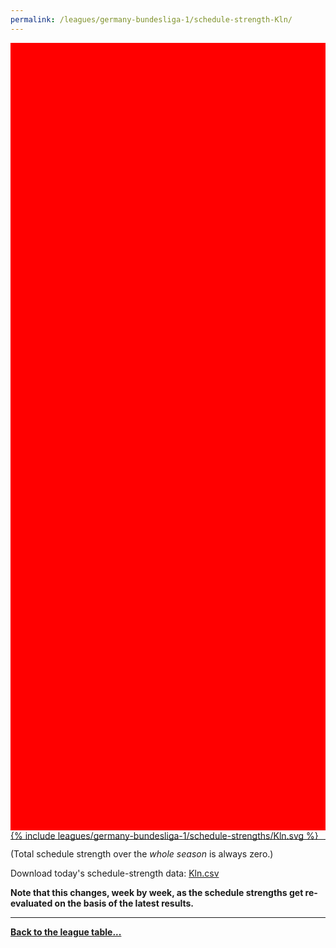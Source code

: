 ```yaml
---
permalink: /leagues/germany-bundesliga-1/schedule-strength-Kln/
---
```


<style>
.svg-wrap {
    background-color:red;
    height:0;
    padding-top:250%; /* 350px/550px */
    position: relative;
}

svg {
    background-color: white;
    height: 100%;
    display:block;
    width: 100%;
    position: absolute;
    top:0;
    left:0;
}
</style>


<div class="svg-wrap">
{% include leagues/germany-bundesliga-1/schedule-strengths/Kln.svg %}
</div>

-----

(Total schedule strength over the *whole season* is always zero.)


Download today's schedule-strength data: [Kln.csv](/assets/leagues/germany-bundesliga-1/2022/schedule-strengths/Kln.csv)

**Note that this changes, week by week, as the schedule strengths get re-evaluated on the
basis of the latest results.**

-----

[**Back to the league table...**](/leagues/germany-bundesliga-1)



